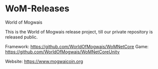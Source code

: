 # WoM-Releases
World of Mogwais

This is the World of Mogwais release project, till our private repository is released public.

Framework: https://github.com/WorldOfMogwais/WoMNetCore
Game: https://github.com/WorldOfMogwais/WoMNetCoreUnity

Website: https://www.mogwaicoin.org

